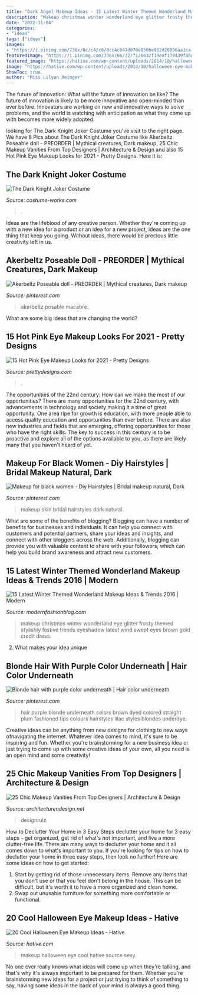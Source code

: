 ```yaml
---
title: "Dark Angel Makeup Ideas - 15 Latest Winter Themed Wonderland Makeup Ideas &amp; Trends 2016"
description: "Makeup christmas winter wonderland eye glitter frosty themed stylishly festive trends eyeshadow latest wind swept eyes brown gold credit dress"
date: "2022-11-04"
categories:
- "ideas"
tags: ["ideas"]
images:
- "https://i.pinimg.com/736x/0c/c4/c8/0cc4c847d070e850be962d20896aa1ca--purple-colors-hair-colours.jpg"
featuredImage: "https://i.pinimg.com/736x/66/32/f1/6632f19eaf179439fa8d62a5a8fe50f7.jpg"
featured_image: "https://hative.com/wp-content/uploads/2014/10/halloween-eye-makeup/11-halloween-eye-makeup-ideas.jpg"
image: "https://hative.com/wp-content/uploads/2014/10/halloween-eye-makeup/11-halloween-eye-makeup-ideas.jpg"
ShowToc: true
author: "Miss Lilyan Reinger"
---
```



The future of innovation: What will the future of innovation be like?
The future of innovation is likely to be more innovative and open-minded than ever before. Innovators are working on new and innovative ways to solve problems, and the world is watching with anticipation as what they come up with becomes more widely adopted.

	

		
looking for The Dark Knight Joker Costume you've visit to the right page. We have 8 Pics about The Dark Knight Joker Costume like Akerbeltz Poseable doll - PREORDER | Mythical creatures, Dark makeup, 25 Chic Makeup Vanities From Top Designers | Architecture &amp; Design and also 15 Hot Pink Eye Makeup Looks for 2021 - Pretty Designs. Here it is:
		
    
## The Dark Knight Joker Costume

<img loading=lazy src="https://photos.costume-works.com/full/joker_dark_knight.jpg" onerror="this.onerror=null;this.src='https://tse2.mm.bing.net/th?id=OIP.8OV6qG5lRudiZX1aw6DyiwHaNJ&amp;pid=15.1';" alt="The Dark Knight Joker Costume">

_Source: costume-works.com_

>. 

	

Ideas are the lifeblood of any creative person. Whether they're coming up with a new idea for a product or an idea for a new project, ideas are the one thing that keep you going. Without ideas, there would be precious little creativity left in us.

    
## Akerbeltz Poseable Doll - PREORDER | Mythical Creatures, Dark Makeup

<img loading=lazy src="https://i.pinimg.com/736x/66/32/f1/6632f19eaf179439fa8d62a5a8fe50f7.jpg" onerror="this.onerror=null;this.src='https://tse2.mm.bing.net/th?id=OIP.ulo1QqanTdSkbEohOP71awHaLH&amp;pid=15.1';" alt="Akerbeltz Poseable doll - PREORDER | Mythical creatures, Dark makeup">

_Source: pinterest.com_

>akerbeltz posable macabre. 

	

What are some big ideas that are changing the world?

    
## 15 Hot Pink Eye Makeup Looks For 2021 - Pretty Designs

<img loading=lazy src="http://www.prettydesigns.com/wp-content/uploads/2014/07/Bright-Pink-Eyes-and-Lips.jpg?is-pending-load=1" onerror="this.onerror=null;this.src='https://tse1.mm.bing.net/th?id=OIP.hO_hAm5dRbVr389KjWtmjQHaLH&amp;pid=15.1';" alt="15 Hot Pink Eye Makeup Looks for 2021 - Pretty Designs">

_Source: prettydesigns.com_

>. 

	

The opportunities of the 22nd century: How can we make the most of our opportunities?
There are many opportunities for the 22nd century, with advancements in technology and society making it a time of great opportunity. One area ripe for growth is education, with more people able to access quality education and opportunities than ever before. There are also new industries and fields that are emerging, offering opportunities for those who have the right skills. The key to success in this century is to be proactive and explore all of the options available to you, as there are likely many that you haven't heard of yet.

    
## Makeup For Black Women - Diy Hairstyles | Bridal Makeup Natural, Dark

<img loading=lazy src="https://i.pinimg.com/736x/fe/57/81/fe5781307815f4170f2c35af91f0ea75.jpg" onerror="this.onerror=null;this.src='https://tse2.mm.bing.net/th?id=OIP.6fgLcX-caxcDgOSgF62yVAHaNR&amp;pid=15.1';" alt="Makeup for black women - Diy Hairstyles | Bridal makeup natural, Dark">

_Source: pinterest.com_

>makeup skin bridal hairstyles dark natural. 

	

What are some of the benefits of blogging?
Blogging can have a number of benefits for businesses and individuals. It can help you connect with customers and potential partners, share your ideas and insights, and connect with other bloggers across the web. Additionally, blogging can provide you with valuable content to share with your followers, which can help you build brand awareness and attract new customers.

    
## 15 Latest Winter Themed Wonderland Makeup Ideas &amp; Trends 2016 | Modern

<img loading=lazy src="http://modernfashionblog.com/wp-content/uploads/2015/12/15-Latest-Winter-Themed-Wonderland-Makeup-Ideas-Trends-2016-12.jpg" onerror="this.onerror=null;this.src='https://tse2.mm.bing.net/th?id=OIP.dFjtk-hOavWMpXfaXwxKdgAAAA&amp;pid=15.1';" alt="15 Latest Winter Themed Wonderland Makeup Ideas &amp; Trends 2016 | Modern">

_Source: modernfashionblog.com_

>makeup christmas winter wonderland eye glitter frosty themed stylishly festive trends eyeshadow latest wind swept eyes brown gold credit dress. 

	

2. What makes your idea unique 

    
## Blonde Hair With Purple Color Underneath | Hair Color Underneath

<img loading=lazy src="https://i.pinimg.com/736x/0c/c4/c8/0cc4c847d070e850be962d20896aa1ca--purple-colors-hair-colours.jpg" onerror="this.onerror=null;this.src='https://tse1.mm.bing.net/th?id=OIP.71WpCazYCg3kvzvFkmEohQHaJ3&amp;pid=15.1';" alt="Blonde hair with purple color underneath | Hair color underneath">

_Source: pinterest.com_

>hair purple blonde underneath colors brown dyed colored straight plum fashioned tips colours hairstyles lilac styles blondes underdye. 

	

Creative ideas can be anything from new designs for clothing to new ways ofnavigating the internet. Whatever idea comes to mind, it's sure to be inspiring and fun. Whether you're brainstorming for a new business idea or just trying to come up with some creative ideas of your own, all you need is an open mind and some creativity!

    
## 25 Chic Makeup Vanities From Top Designers | Architecture &amp; Design

<img loading=lazy src="https://cdn.architecturendesign.net/wp-content/uploads/2015/09/AD-Chic-Makeup-Vanities-23.jpg" onerror="this.onerror=null;this.src='https://tse3.mm.bing.net/th?id=OIP.mmMzXsmskh62KKsh03nOxwHaLI&amp;pid=15.1';" alt="25 Chic Makeup Vanities From Top Designers | Architecture &amp; Design">

_Source: architecturendesign.net_

>designrulz. 

	

How to Declutter Your Home in 3 Easy Steps
declutter your home for 3 easy steps - get organized, get rid of what's not important, and live a more clutter-free life.
There are many ways to declutter your home and it all comes down to what's important to you. If you're looking for tips on how to declutter your home in three easy steps, then look no further! Here are some ideas on how to get started: 

1. Start by getting rid of those unnecessary items. Remove any items that you don't use or that you feel don't belong in the house. This can be difficult, but it's worth it to have a more organized and clean home. 
2. Swap out unusable furniture for something more comfortable or functional.

    
## 20 Cool Halloween Eye Makeup Ideas - Hative

<img loading=lazy src="https://hative.com/wp-content/uploads/2014/10/halloween-eye-makeup/11-halloween-eye-makeup-ideas.jpg" onerror="this.onerror=null;this.src='https://tse1.mm.bing.net/th?id=OIP.evZy6mfi9r8wbZePOBRsSwHaLI&amp;pid=15.1';" alt="20 Cool Halloween Eye Makeup Ideas - Hative">

_Source: hative.com_

>makeup halloween eye cool hative source sexy. 

	

No one ever really knows what ideas will come up when they're talking, and that's why it's always important to be prepared for them. Whether you're brainstorming new ideas for a project or just trying to think of something to say, having some ideas in the back of your mind is always a good thing.

